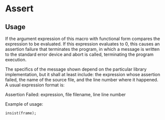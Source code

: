 Assert
======
Usage
------------
If the argument expression of this macro with functional form compares the expression to be evaluated. If this expression evaluates to 0, this causes an assertion failure that terminates the program, in which a message is written to the standard error device and abort is called, terminating the program execution.
 
The specifics of the message shown depend on the particular library implementation, but it shall at least include: the expression whose assertion failed, the name of the source file, and the line number where it happened. A usual expression format is:  

Assertion Failed: expression, file filename, line line number
 
Example of usage: 

    insist(frame);
